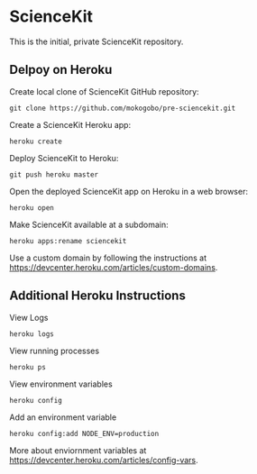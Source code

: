 ScienceKit
==========

This is the initial, private ScienceKit repository.

## Delpoy on Heroku

Create local clone of ScienceKit GitHub repository:

	git clone https://github.com/mokogobo/pre-sciencekit.git

Create a ScienceKit Heroku app:

	heroku create

Deploy ScienceKit to Heroku:

	git push heroku master

Open the deployed ScienceKit app on Heroku in a web browser:

	heroku open

Make ScienceKit available at a subdomain:

	heroku apps:rename sciencekit

Use a custom domain by following the instructions at https://devcenter.heroku.com/articles/custom-domains.

## Additional Heroku Instructions

View Logs

	heroku logs

View running processes

	heroku ps

View environment variables

	heroku config

Add an environment variable

	heroku config:add NODE_ENV=production

More about enviornment variables at https://devcenter.heroku.com/articles/config-vars.